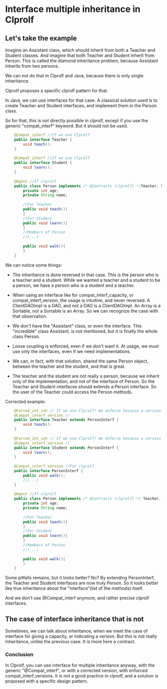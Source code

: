 # Interface multiple inheritance in Clprolf

## Let's take the example

Imagine an Assistant class, which should inherit from both a Teacher and Student classes. And imagine that both Teacher and Student inherit from Person. This is called the diamond inheritance problem, because Assistant inherits from two persons.
	
We can not do that in Clprolf and Java, because there is only single inheritance.
	
Clprolf proposes a specific clprolf pattern for that.
	
In Java, we can use interfaces for that case. A classical solution used is to create Teacher and Student interfaces, and implement them in the Person class.
	
So for that, this is not directly possible in clprolf, except if you use the generic "compat_interf" keyword. But it should not be used.
	
```Java
	@Compat_interf //If we use Clprolf
	public interface Teacher {
		void teach();
	}
	
	@Compat_interf //If we use Clprolf
	public interface Student {
		void learn();
	}
	
	@Agent //If clprolf
	public class Person implements /* @Contracts (clprolf) */Teacher, Student {
		private int age;
		private String name;
		
		//For Teacher
		public void teach(){
		}
		//For Student
		public void learn(){
		}
		//Members of Person
		//(...)
		
		public void walk(){
		}
	}
```
	
We can notice some things:
	
* The inheritance is done reversed in that case. This is the person who is a teacher and a student. While we wanted a teacher and a student to be a person, we have a person who is a student and a teacher.
	
* When using an interface like for compat_interf_capacity, or compat_interf_version, the usage is intuitive, and never reversed. A ClientDAOImpl is a DAO, and not a DAO is a ClientDAOImpl. An Array is a Sortable, not a Sortable is an Array. So we can recognize the case with that observation.
	
* We don't have the "Assistant" class, or even the interface. This "incredible" class Assistant, is not mentioned, but it is finally the whole class Person.
	
* Loose coupling is enforced, even if we don't want it. At usage, we must use only the interfaces, even if we need implementations.
	
* We can, in fact, with that solution, shared the same Person object, between the teacher and the student, and that is great.
	
* The teacher and the student are not really a person, because we inherit only of the implementation, and not of the interface of Person. So the Teacher and Student interfaces should extends a Person interface. So the user of the Teacher could access the Person methods.
	
Corrected example:
	
```Java
	@Forced_int_inh // If we use Clprolf! We enforce because a version should not inherit from another version.
	@Compat_interf_version //
	public interface Teacher extends PersonInterf {
		void teach();
	}
	
	@Forced_int_inh // If we use Clprolf! We enforce because a version should not inherit from another version.
	@Compat_interf_version //
	public interface Student extends PersonInterf {
		void learn();
	}
	
	@Compat_interf_version //For clprolf
	public interface PersonInterf {
		public void walk();
		//(...)
	}
	
	@Agent //If clprolf
	public class Person implements /* @Contracts (clprolf) */ Teacher, Student, PersonInterf { //clprolf: Person is an implementation of the two version interfaces!
		private int age;
		private String name;
		
		//For Teacher
		public void teach(){
		}
		//For Student
		public void learn(){
		}
		//Members of Person
		//(...)
		
		public void walk(){
		}
	}
```
	
Some pitfalls remains, but it looks better? No? By extending PersonInterf, the Teacher and Student interfaces are now truly Person. So it looks better like true inheritance about the "interface"(list of the methods) itself.
	
And we don't use @Compat_interf anymore, and rather precise clprolf interfaces.
	
## The case of interface inheritance that is not

Sometimes, we can talk about inheritance, when we meet the case of interface for giving a capacity, or indicating a version. But this is not really inheritance, unlike the previous case.
It is more here a contract.

### Conclusion

In Clprolf, you can use interface for multiple inheritance anyway, with the generic "@Compat_interf", or with a corrected version, with enforced compat_interf_versions. It is not a good practice in clprolf, and a solution is proposed with a specific design pattern.
